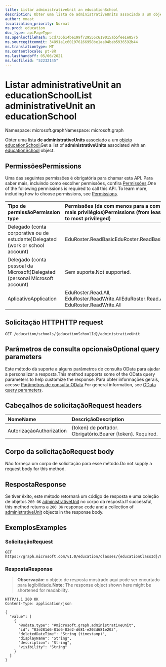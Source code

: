 ```yaml
---
title: Listar administrativeUnit an educationSchool
description: Obter uma lista de administrativeUnits associado a um objeto educationSchool.
author: mmast
localization_priority: Normal
ms.prod: education
doc_type: apiPageType
ms.openlocfilehash: 5cd736b14be199f729556c619015ab5fee1e857b
ms.sourcegitcommit: 34891a1c601976166958be1aa04bab5936592b44
ms.translationtype: MT
ms.contentlocale: pt-BR
ms.lasthandoff: 05/06/2021
ms.locfileid: "52232145"
---
```

# <a name="list-administrativeunit-an-educationschool"></a><span data-ttu-id="2bbde-103">Listar administrativeUnit an educationSchool</span><span class="sxs-lookup"><span data-stu-id="2bbde-103">List administrativeUnit an educationSchool</span></span>

<span data-ttu-id="2bbde-104">Namespace: microsoft.graph</span><span class="sxs-lookup"><span data-stu-id="2bbde-104">Namespace: microsoft.graph</span></span>

<span data-ttu-id="2bbde-105">Obter uma lista **de administrativeUnits** associado a um [objeto educationSchool.](../resources/educationschool.md)</span><span class="sxs-lookup"><span data-stu-id="2bbde-105">Get a list of **administrativeUnits** associated with an [educationSchool](../resources/educationschool.md) object.</span></span>
## <a name="permissions"></a><span data-ttu-id="2bbde-106">Permissões</span><span class="sxs-lookup"><span data-stu-id="2bbde-106">Permissions</span></span>

<span data-ttu-id="2bbde-p101">Uma das seguintes permissões é obrigatória para chamar esta API. Para saber mais, incluindo como escolher permissões, confira [Permissões](/graph/permissions-reference).</span><span class="sxs-lookup"><span data-stu-id="2bbde-p101">One of the following permissions is required to call this API. To learn more, including how to choose permissions, see [Permissions](/graph/permissions-reference).</span></span>

| <span data-ttu-id="2bbde-109">Tipo de permissão</span><span class="sxs-lookup"><span data-stu-id="2bbde-109">Permission type</span></span>                        | <span data-ttu-id="2bbde-110">Permissões (da com menos para a com mais privilégios)</span><span class="sxs-lookup"><span data-stu-id="2bbde-110">Permissions (from least to most privileged)</span></span> |
| :------------------------------------- | :------------------------------------------ |
| <span data-ttu-id="2bbde-111">Delegado (conta corporativa ou de estudante)</span><span class="sxs-lookup"><span data-stu-id="2bbde-111">Delegated (work or school account)</span></span>     | <span data-ttu-id="2bbde-112">EduRoster.ReadBasic</span><span class="sxs-lookup"><span data-stu-id="2bbde-112">EduRoster.ReadBasic</span></span>                         |
| <span data-ttu-id="2bbde-113">Delegado (conta pessoal da Microsoft)</span><span class="sxs-lookup"><span data-stu-id="2bbde-113">Delegated (personal Microsoft account)</span></span> | <span data-ttu-id="2bbde-114">Sem suporte.</span><span class="sxs-lookup"><span data-stu-id="2bbde-114">Not supported.</span></span>                              |
| <span data-ttu-id="2bbde-115">Aplicativo</span><span class="sxs-lookup"><span data-stu-id="2bbde-115">Application</span></span>                            | <span data-ttu-id="2bbde-116">EduRoster.Read.All, EduRoster.ReadWrite.All</span><span class="sxs-lookup"><span data-stu-id="2bbde-116">EduRoster.Read.All, EduRoster.ReadWrite.All</span></span> |

## <a name="http-request"></a><span data-ttu-id="2bbde-117">Solicitação HTTP</span><span class="sxs-lookup"><span data-stu-id="2bbde-117">HTTP request</span></span>

<!-- {
  "blockType": "ignored"
}
-->

```http
GET /education/schools/{educationSchoolId}/administrativeUnit
```

## <a name="optional-query-parameters"></a><span data-ttu-id="2bbde-118">Parâmetros de consulta opcionais</span><span class="sxs-lookup"><span data-stu-id="2bbde-118">Optional query parameters</span></span>

<span data-ttu-id="2bbde-119">Este método dá suporte a alguns parâmetros de consulta OData para ajudar a personalizar a resposta.</span><span class="sxs-lookup"><span data-stu-id="2bbde-119">This method supports some of the OData query parameters to help customize the response.</span></span> <span data-ttu-id="2bbde-120">Para obter informações gerais, acesse [Parâmetros de consulta OData](/graph/query-parameters).</span><span class="sxs-lookup"><span data-stu-id="2bbde-120">For general information, see [OData query parameters](/graph/query-parameters).</span></span>

## <a name="request-headers"></a><span data-ttu-id="2bbde-121">Cabeçalhos de solicitação</span><span class="sxs-lookup"><span data-stu-id="2bbde-121">Request headers</span></span>

| <span data-ttu-id="2bbde-122">Nome</span><span class="sxs-lookup"><span data-stu-id="2bbde-122">Name</span></span>          | <span data-ttu-id="2bbde-123">Descrição</span><span class="sxs-lookup"><span data-stu-id="2bbde-123">Description</span></span>               |
| :------------ | :------------------------ |
| <span data-ttu-id="2bbde-124">Autorização</span><span class="sxs-lookup"><span data-stu-id="2bbde-124">Authorization</span></span> | <span data-ttu-id="2bbde-p103">{token} de portador. Obrigatório.</span><span class="sxs-lookup"><span data-stu-id="2bbde-p103">Bearer {token}. Required.</span></span> |

## <a name="request-body"></a><span data-ttu-id="2bbde-127">Corpo da solicitação</span><span class="sxs-lookup"><span data-stu-id="2bbde-127">Request body</span></span>

<span data-ttu-id="2bbde-128">Não forneça um corpo de solicitação para esse método.</span><span class="sxs-lookup"><span data-stu-id="2bbde-128">Do not supply a request body for this method.</span></span>

## <a name="response"></a><span data-ttu-id="2bbde-129">Resposta</span><span class="sxs-lookup"><span data-stu-id="2bbde-129">Response</span></span>

<span data-ttu-id="2bbde-130">Se tiver êxito, este método retornará um código de resposta e uma coleção de objetos `200 OK` [administrativeUnit](../resources/administrativeunit.md) no corpo da resposta.</span><span class="sxs-lookup"><span data-stu-id="2bbde-130">If successful, this method returns a `200 OK` response code and a collection of [administrativeUnit](../resources/administrativeunit.md) objects in the response body.</span></span>

## <a name="examples"></a><span data-ttu-id="2bbde-131">Exemplos</span><span class="sxs-lookup"><span data-stu-id="2bbde-131">Examples</span></span>

### <a name="request"></a><span data-ttu-id="2bbde-132">Solicitação</span><span class="sxs-lookup"><span data-stu-id="2bbde-132">Request</span></span>

<!-- {
  "blockType": "request",
  "name": "list_administrativeunit"
}
-->

```http
GET https://graph.microsoft.com/v1.0/education/classes/{educationClassId}/members/{educationUserId}/schools/{educationSchoolId}/administrativeUnit
```

### <a name="response"></a><span data-ttu-id="2bbde-133">Resposta</span><span class="sxs-lookup"><span data-stu-id="2bbde-133">Response</span></span>

> <span data-ttu-id="2bbde-134">**Observação:** o objeto de resposta mostrado aqui pode ser encurtado para legibilidade.</span><span class="sxs-lookup"><span data-stu-id="2bbde-134">**Note:** The response object shown here might be shortened for readability.</span></span>

<!-- {
  "blockType": "response",
  "truncated": true,
  "@odata.type": "Collection(microsoft.graph.administrativeUnit)"
}
-->

```http
HTTP/1.1 200 OK
Content-Type: application/json

{
  "value": [
    {
      "@odata.type": "#microsoft.graph.administrativeUnit",
      "id": "03e281d6-81d6-03e2-d681-e203d681e203",
      "deletedDateTime": "String (timestamp)",
      "displayName": "String",
      "description": "String",
      "visibility": "String"
    }
  ]
}
```
